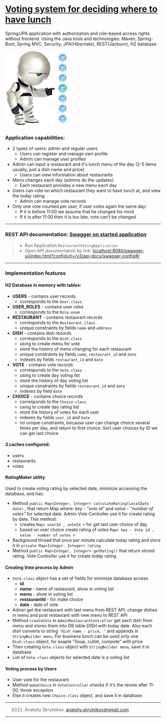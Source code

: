 [Voting system for deciding where to have lunch](https://github.com/Tolka11/vote)
===============================

Spring/JPA application with authorization and role-based access rights without frontend. Using the  Java tools and technologies: Maven, Spring-Boot, Spring MVC, Security, JPA(Hibernate), REST(Jackson), H2 database.

![img_1.png](img_1.png)

### Application capabilities:
- 2 types of users: admin and regular users
  - Users can register and manage own profile
  - Admin can manage user profiles
- Admin can input a restaurant and it's lunch menu of the day (2-5 items usually, just a dish name and price)
  - Users can view information about restaurants
- Menu changes each day (admins do the updates)
  - Each restaurant provides a new menu each day
- Users can vote on which restaurant they want to have lunch at, and view the today rating
  - Admin can manage vote records 
- Only one vote counted per user, if user votes again the same day:
  - If it is before 11:00 we assume that he changed his mind
  - If it is after 11:00 then it is too late, vote can't be changed

-------------------

### REST API documentation: [Swagger on started application](localhost:8080/swagger-ui/index.html?configUrl=/v3/api-docs/swagger-config#/)
> - Run Application `RestaurantVotingApplication` 
> - Open API documentation by link: <a href="localhost:8080/swagger-ui/index.html?configUrl=/v3/api-docs/swagger-config#/">localhost:8080/swagger-ui/index.html?configUrl=/v3/api-docs/swagger-config#/</a>

-------------------

### Implementation features 

#### H2 Database in memory with tables:
- **USERS** - contains user records
  - corresponds to the `User.class`
- **USER_ROLES** - contains user roles
  - corresponds to the `Role.enum`
- **RESTAURANT** - contains restaurant records 
  - corresponds to the `Restaurant.class`
  - unique constraints by fields `name` and `address`
- **DISH** - contains dish records
  - corresponds to the `Dish.class`
  - using to create menu for vote
  - store the history of menu changing for each restaurant
  - unique constraints by fields `name`, `restaurant_id` and `date`
  - indexes by fields `restaurant_id` and `date`
- **VOTE** - contains vote records
  - corresponds to the `Vote.class`
  - using to create day voting list
  - store the history of day voting list
  - unique constraints by fields `restaurant_id` and `date`
  - indexes by field `date`
- **CHOICE** - contains choice records
  - corresponds to the `Choice.class`
  - using to create day rating list
  - store the history of votes for each user
  - indexes by fields `user_id` and `date`
  - no unique constraints, because user can change choice several times per day, and return to first choice. Sort user choices by ID we can get last choice  

#### 3 caches configured:
- users 
- restaurants 
- votes

#### RatingMaker utility
Used to create voting rating by selected date, minimize accessing the database, and has: 
- Method `public Map<Integer, Integer> calculateRating(LocalDate date)` , that return Map where: *key - "vote id"* and *value - "number of votes"* for selected date. Admin Vote Controller use it for create rating by date. This method:
  - creates `Map< userId , voteId >` for get last user choice of day
  - based on user choice create rating of votes `Map< key - Vote id , value - number of votes >`
- Background thread that once per minute calculate today rating and store it in `private Map<Integer, Integer> rating`
- Method `public Map<Integer, Integer> getRating()` that return stored rating. Vote Controller use it for create today rating 

#### Creating Vote process by Admin
- `Vote.class` object has a set of fields for minimize database access:
  - **id**
  - **name** - name of restaurant, show in voting list
  - **menu** - show in voting list
  - **restaurantId** - for make choice  
  - **date** - date of vote
- Admin get the restaurant with last menu from REST API, change dishes in menu and post restaurant with new menu to REST API 
- Method `createVote` in `AdminRestaurantController` get each dish from menu and stores them into DB table DISH with today date. Also each dish converts to string `"dish_name - price; "` and appends in `StringBuilder menu`. For business lunch can be used only one `Dish.class` object, for exaple "Soup, cutlet, compote" with price 
- Then creating `Vote.class` object with `StringBuilder menu`, save it in database
- List of `Vote.class` objects for selected date is a voting list

#### Voting process by Users
- User vote for the restaurant
- Method `makeChoice` in `VoteController` checks if it's the revote after 11-00, throw exception
- Else it creates new `Choice.class` object, and save it in database


-------------------

> 2021. Anatoliy Skrylnikov. <a href="mailto:anatoliy.skrylnikov@gmail.com">anatoliy.skrylnikov@gmail.com</a>

-------------------
